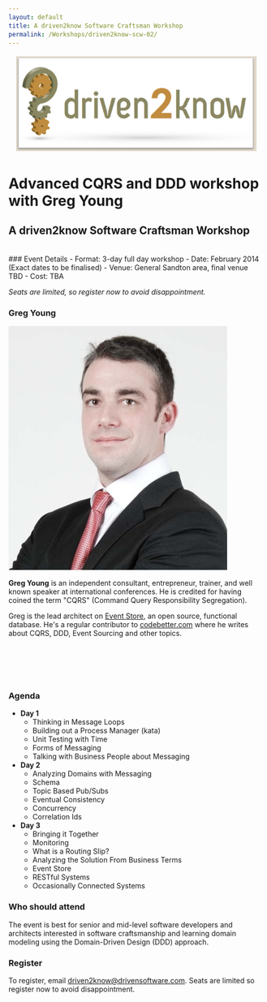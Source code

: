 ```yaml
---
layout: default
title: A driven2know Software Craftsman Workshop
permalink: /Workshops/driven2know-scw-02/
---
```


<div style=" margin: 10px; padding: 5px;">
    <img src="/images/content/driven2know.png">
</div>

# Advanced CQRS and DDD workshop with Greg Young
## A driven2know Software Craftsman Workshop

<br>
### Event Details
- Format: 3-day full day workshop
- Date:   February 2014 (Exact dates to be finalised)
- Venue:  General Sandton area, final venue TBD
- Cost:   TBA

*Seats are limited, so register now to avoid disappointment.*

### Greg Young

<img src="/images/content/scw/greg-young.jpg" class="image_left"/>

**Greg Young** is an independent consultant, entrepreneur, trainer, and well known speaker at international conferences. He is credited for having coined the term "CQRS" (Command Query Responsibility Segregation).

Greg is the lead architect on [Event Store](http://geteventstore.com/), an open source, functional database. He's a regular contributor to [codebetter.com](http://codebetter.com/gregyoung/) where he writes about CQRS, DDD, Event Sourcing and other topics.

<br><br><br><br>


### Agenda  
- **Day 1**
	- Thinking in Message Loops
	- Building out a Process Manager (kata)
	- Unit Testing with Time
	- Forms of Messaging
	- Talking with Business People about Messaging
- **Day 2**
	- Analyzing Domains with Messaging
	- Schema
	- Topic Based Pub/Subs
	- Eventual Consistency
	- Concurrency
	- Correlation Ids
- **Day 3**
	- Bringing it Together
	- Monitoring
	- What is a Routing Slip?
	- Analyzing the Solution From Business Terms
	- Event Store
	- RESTful Systems
	- Occasionally Connected Systems
 

### Who should attend
The event is best for senior and mid-level software developers and architects interested in software craftsmanship and learning domain modeling using the Domain-Driven Design (DDD) approach.


### Register
To register, email [driven2know@drivensoftware.com](mailto:driven2know@drivensoftware.com?subject=Register%20for%20Software%20Craftsman%20Workshop&body=Please%20send%20me%20a%20registration%20form!!). Seats are limited so register now to avoid disappointment.
